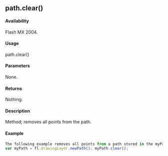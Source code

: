 ## path.clear()

#### Availability

Flash MX 2004.

#### Usage

path.clear()

#### Parameters

None.

#### Returns

Nothing.

#### Description

Method; removes all points from the path.

#### Example

```javascript
The following example removes all points from a path stored in the myPath variable:
var myPath = fl.drawingLayer.newPath(); myPath.clear();

```